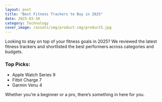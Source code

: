```yaml
---
layout: post
title: "Best Fitness Trackers to Buy in 2025"
date: 2025-03-30
category: Technology
cover_image: /assets/img/product-img/product5.jpg
---
```


Looking to stay on top of your fitness goals in 2025? We reviewed the latest fitness trackers and shortlisted the best performers across categories and budgets.

### Top Picks:
- Apple Watch Series 9
- Fitbit Charge 7
- Garmin Venu 4

Whether you’re a beginner or a pro, there’s something in here for you.
